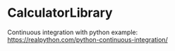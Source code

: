 # CalculatorLibrary
Continuous integration with python example: https://realpython.com/python-continuous-integration/ 
